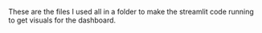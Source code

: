 These are the files I used all in a folder to make the streamlit code running to get visuals for the dashboard.
